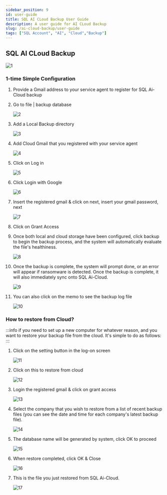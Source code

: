 ```yaml
---
sidebar_position: 9
id: user-guide
title: SQL AI CLoud Backup User Guide
description: A user guide for AI CLoud Backup
slug: /ai-cloud-backup/user-guide
tags: ["SQL Account", "AI", "Cloud","Backup"]
---
```


## SQL AI CLoud Backup

![1](/img/ai-cloud-backup/user-guide/1.png)

### 1-time Simple Configuration

1. Provide a Gmail address to your service agent to register for SQL Ai-Cloud backup

2. Go to file | backup database

    ![2](/img/ai-cloud-backup/user-guide/2.png)

3. Add a Local Backup directory

    ![3](/img/ai-cloud-backup/user-guide/3.png)

4. Add Cloud Gmail that you registered with your service agent

    ![4](/img/ai-cloud-backup/user-guide/4.png)

5. Click on Log in

    ![5](/img/ai-cloud-backup/user-guide/5.png)

6. Click Login with Google

    ![6](/img/ai-cloud-backup/user-guide/6.png)

7. Insert the registered gmail & click on next, insert your gmail password, next

    ![7](/img/ai-cloud-backup/user-guide/7.png)

8. Click on Grant Access

9. Once both local and cloud storage have been configured, click backup to begin the backup process, and the system will automatically evaluate the file's healthiness.

    ![8](/img/ai-cloud-backup/user-guide/8.png)

10. Once the backup is complete, the system will prompt done, or an error will appear if ransomware is detected. Once the backup is complete, it will also immediately sync onto SQL Ai-Cloud.

    ![9](/img/ai-cloud-backup/user-guide/9.png)

11. You can also click on the memo to see the backup log file

    ![10](/img/ai-cloud-backup/user-guide/10.png)

### How to restore from Cloud?

:::info
if you need to set up a new computer for whatever reason, and you want to restore your backup file from the cloud. It's simple to do as follows:
:::

1. Click on the setting button in the log-on screen

    ![11](/img/ai-cloud-backup/user-guide/11.png)

2. Click on this to restore from cloud

    ![12](/img/ai-cloud-backup/user-guide/12.png)

3. Login the registered gmail & click on grant access

    ![13](/img/ai-cloud-backup/user-guide/13.png)

4. Select the company that you wish to restore from a list of recent backup files (you can see the date and time for each company's latest backup file).

    ![14](/img/ai-cloud-backup/user-guide/14.png)

5. The database name will be generated by system, click OK to proceed

    ![15](/img/ai-cloud-backup/user-guide/15.png)

6. When restore completed, click OK & Close

    ![16](/img/ai-cloud-backup/user-guide/16.png)

7. This is the file you just restored from SQL Ai-Cloud.

    ![17](/img/ai-cloud-backup/user-guide/17.png)
